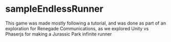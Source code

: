 # sampleEndlessRunner

This game was made mostly following a tutorial, and was done as part of an exploration for Renegade Communications, as we explored Unity vs Phaserjs for making a Jurassic Park infinite runner

